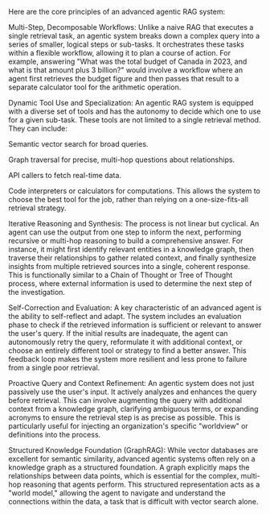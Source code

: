 Here are the core principles of an advanced agentic RAG system:

Multi-Step, Decomposable Workflows: Unlike a naive RAG that executes a single retrieval task, an agentic system breaks down a complex query into a series of smaller, logical steps or sub-tasks. It orchestrates these tasks within a flexible workflow, allowing it to plan a course of action. For example, answering "What was the total budget of Canada in 2023, and what is that amount plus 3 billion?" would involve a workflow where an agent first retrieves the budget figure and then passes that result to a separate calculator tool for the arithmetic operation.   

Dynamic Tool Use and Specialization: An agentic RAG system is equipped with a diverse set of tools and has the autonomy to decide which one to use for a given sub-task. These tools are not limited to a single retrieval method. They can include:

Semantic vector search for broad queries.   

Graph traversal for precise, multi-hop questions about relationships.   

API callers to fetch real-time data.

Code interpreters or calculators for computations.
This allows the system to choose the best tool for the job, rather than relying on a one-size-fits-all retrieval strategy.

Iterative Reasoning and Synthesis: The process is not linear but cyclical. An agent can use the output from one step to inform the next, performing recursive or multi-hop reasoning to build a comprehensive answer. For instance, it might first identify relevant entities in a knowledge graph, then traverse their relationships to gather related context, and finally synthesize insights from multiple retrieved sources into a single, coherent response. This is functionally similar to a Chain of Thought or Tree of Thought process, where external information is used to determine the next step of the investigation.   

Self-Correction and Evaluation: A key characteristic of an advanced agent is the ability to self-reflect and adapt. The system includes an evaluation phase to check if the retrieved information is sufficient or relevant to answer the user's query. If the initial results are inadequate, the agent can autonomously retry the query, reformulate it with additional context, or choose an entirely different tool or strategy to find a better answer. This feedback loop makes the system more resilient and less prone to failure from a single poor retrieval.   

Proactive Query and Context Refinement: An agentic system does not just passively use the user's input. It actively analyzes and enhances the query before retrieval. This can involve augmenting the query with additional context from a knowledge graph, clarifying ambiguous terms, or expanding acronyms to ensure the retrieval step is as precise as possible. This is particularly useful for injecting an organization's specific "worldview" or definitions into the process.   

Structured Knowledge Foundation (GraphRAG): While vector databases are excellent for semantic similarity, advanced agentic systems often rely on a knowledge graph as a structured foundation. A graph explicitly maps the relationships between data points, which is essential for the complex, multi-hop reasoning that agents perform. This structured representation acts as a "world model," allowing the agent to navigate and understand the connections within the data, a task that is difficult with vector search alone. 